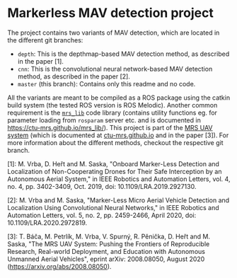 # Markerless MAV detection project

The project contains two variants of MAV detection, which are located in the different git branches:
 - `depth`: This is the depthmap-based MAV detection method, as described in the paper [1].
 - `cnn`: This is the convolutional neural network-based MAV detection method, as described in the paper [2].
 - `master` (this branch): Contains only this readme and no code.

All the variants are meant to be compiled as a ROS package using the catkin build system (the tested ROS version is ROS Melodic).
Another common requirement is the [`mrs_lib`](https://github.com/ctu-mrs/mrs_lib) code library (contains utility functions eg. for parameter loading from `rosparam` server etc. and is documented in https://ctu-mrs.github.io/mrs_lib/).
This project is part of the [MRS UAV system](https://github.com/ctu-mrs/mrs_uav_system) (which is documented at [ctu-mrs.github.io](https://ctu-mrs.github.io) and in the paper [3]).
For more information about the different methods, checkout the respective git branch.

[1]: M. Vrba, D. Heřt and M. Saska, "Onboard Marker-Less Detection and Localization of Non-Cooperating Drones for Their Safe Interception by an Autonomous Aerial System," in IEEE Robotics and Automation Letters, vol. 4, no. 4, pp. 3402-3409, Oct. 2019, doi: 10.1109/LRA.2019.2927130.

[2]: M. Vrba and M. Saska, "Marker-Less Micro Aerial Vehicle Detection and Localization Using Convolutional Neural Networks," in IEEE Robotics and Automation Letters, vol. 5, no. 2, pp. 2459-2466, April 2020, doi: 10.1109/LRA.2020.2972819.

[3]: T. Báča, M. Petrlík, M. Vrba, V. Spurný, R. Pěnička, D. Heřt and M. Saska, "The MRS UAV System: Pushing the Frontiers of Reproducible Research, Real-world Deployment, and Education with Autonomous Unmanned Aerial Vehicles", eprint arXiv: 2008.08050, August 2020 (https://arxiv.org/abs/2008.08050).
